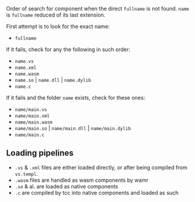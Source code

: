 Order of search for component when the direct `fullname` is not found. `name` is `fullname` reduced of its last extension.

First attempt is to look for the exact name:

- `fullname`

If it fails, check for any the following in such order:

- `name.vs`
- `name.xml`
- `name.wasm`
- `name.so` | `name.dll` | `name.dylib`
- `name.c`

If it fails and the folder `name` exists, check for these ones:

- `name/main.vs`
- `name/main.xml`
- `name/main.wasm`
- `name/main.so` | `name/main.dll` | `name/main.dylib`
- `name/main.c`

## Loading pipelines

- `.vs` & `.xml` files are either loaded directly, or after being compiled from `vs.templ`.
- `.wasm` files are handled as wasm components by wamr
- `.so` & al. are loaded as native components
- `.c` are compiled by tcc into native components and loaded as such
